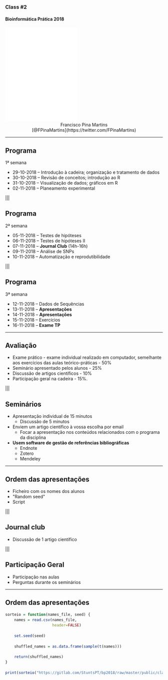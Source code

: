 ### Class #2

#### Bioinformática Prática 2018

<img src="C01_assets/logo-FCUL.png" style="background:none; border:none; box-shadow:none;">

<center>Francisco Pina Martins</center>

<center>[@FPinaMartins](https://twitter.com/FPinaMartins)</center>

---

## Programa

1ª semana

* 29-10-2018 – Introdução à cadeira; organização e tratamento de dados
* 30-10-2018 – Revisão de conceitos; introdução ao R
* 31-10-2018 – Visualização de dados; gráficos em R
* 02-11-2018 – Planeamento experimental

|||

## Programa

2ª semana

* 05-11-2018 – Testes de hipóteses
* 06-11-2018 – Testes de hipóteses II
* 07-11-2018 – **Journal Club** (14h-16h)
* 09-11-2018 – Análise de SNPs
* 10-11-2018 – Automatização e reprodutibilidade

|||

## Programa

3ª semana

* 12-11-2018 – Dados de Sequências
* 13-11-2018 – **Apresentações**
* 14-11-2018 – **Apresentações**
* 15-11-2018 – Exercícios
* 16-11-2018 – **Exame TP**

---

## Avaliação

* Exame prático - exame individual realizado em computador, semelhante aos exercícios das aulas teórico-práticas - 50% <!-- .element: class="fragment" data-fragment-index="1" -->
* Seminário apresentado pelos alunos - 25%  <!-- .element: class="fragment" data-fragment-index="2" -->
* Discussão de artigos científicos - 10%  <!-- .element: class="fragment" data-fragment-index="3" -->
* Participação geral na cadeira - 15%. <!-- .element: class="fragment" data-fragment-index="4" -->

|||

## Seminários

* Apresentação individual de 15 minutos <!-- .element: class="fragment" data-fragment-index="1" -->
  * Discussão de 5 minutos <!-- .element: class="fragment" data-fragment-index="1" -->
* Enviem um artigo científico à vossa escolha por email <!-- .element: class="fragment" data-fragment-index="2" -->
  * Focar a apresentação nos conteúdos relacionados com o programa da disciplina <!-- .element: class="fragment" data-fragment-index="2" -->
* **Usem software de gestão de referências bibliográficas** <!-- .element: class="fragment" data-fragment-index="3" -->
  * Endnote <!-- .element: class="fragment" data-fragment-index="3" -->
  * Zotero <!-- .element: class="fragment" data-fragment-index="3" -->
  * Mendeley <!-- .element: class="fragment" data-fragment-index="3" -->

---

## Ordem das apresentações

* Ficheiro com os nomes dos alunos <!-- .element: class="fragment" data-fragment-index="1" -->
* "Random seed" <!-- .element: class="fragment" data-fragment-index="2" -->
* Script <!-- .element: class="fragment" data-fragment-index="3" -->

|||

## Journal club

* Discussão de 1 artigo científico <!-- .element: class="fragment" data-fragment-index="1" -->

|||

## Participação Geral

* Participação nas aulas <!-- .element: class="fragment" data-fragment-index="1" -->
* Perguntas durante os seminários <!-- .element: class="fragment" data-fragment-index="2" -->

---

## Ordem das apresentações

```R
sorteio = function(names_file, seed) {
    names = read.csv(names_file,
                     header=FALSE)

    set.seed(seed)

    shuffled_names = as.data.frame(sample(t(names)))

    return(shuffled_names)
}

print(sorteio("https://gitlab.com/StuntsPT/bp2018/raw/master/public/classes/C01_assets/nomes.txt", 12345))
```
